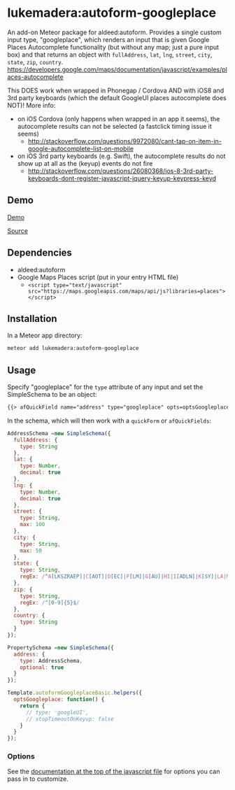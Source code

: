 # lukemadera:autoform-googleplace

An add-on Meteor package for aldeed:autoform. Provides a single custom input type, "googleplace", which renders an input that is given Google Places Autocomplete functionality (but without any map; just a pure input box) and that returns an object with `fullAddress`, `lat`, `lng`, `street`, `city`, `state`, `zip`, `country`.
https://developers.google.com/maps/documentation/javascript/examples/places-autocomplete

This DOES work when wrapped in Phonegap / Cordova AND with iOS8 and 3rd party keyboards (which the default GoogleUI places autocomplete does NOT)!
More info:
- on iOS Cordova (only happens when wrapped in an app it seems), the autocomplete results can not be selected (a fastclick timing issue it seems)
  - http://stackoverflow.com/questions/9972080/cant-tap-on-item-in-google-autocomplete-list-on-mobile
- on iOS 3rd party keyboards (e.g. Swift), the autocomplete results do not show up at all as the (keyup) events do not fire
  - http://stackoverflow.com/questions/26080368/ios-8-3rd-party-keyboards-dont-register-javascript-jquery-keyup-keypress-keyd


## Demo

[Demo](http://lukemadera-packages.meteor.com/af-googleplace-basic)

[Source](https://github.com/lukemadera/meteor-packages/tree/master/autoform-googleplace/basic)


## Dependencies

- aldeed:autoform
- Google Maps Places script (put in your entry HTML file)
  - `<script type="text/javascript" src="https://maps.googleapis.com/maps/api/js?libraries=places"></script>`


## Installation

In a Meteor app directory:
```bash
meteor add lukemadera:autoform-googleplace
```


## Usage

Specify "googleplace" for the `type` attribute of any input and set the SimpleSchema to be an object:

```html
{{> afQuickField name="address" type="googleplace" opts=optsGoogleplace}}
```

In the schema, which will then work with a `quickForm` or `afQuickFields`:

```js
AddressSchema =new SimpleSchema({
  fullAddress: {
    type: String
  },
  lat: {
    type: Number,
    decimal: true
  },
  lng: {
    type: Number,
    decimal: true
  },
  street: {
    type: String,
    max: 100
  },
  city: {
    type: String,
    max: 50
  },
  state: {
    type: String,
    regEx: /^A[LKSZRAEP]|C[AOT]|D[EC]|F[LM]|G[AU]|HI|I[ADLN]|K[SY]|LA|M[ADEHINOPST]|N[CDEHJMVY]|O[HKR]|P[ARW]|RI|S[CD]|T[NX]|UT|V[AIT]|W[AIVY]$/
  },
  zip: {
    type: String,
    regEx: /^[0-9]{5}$/
  },
  country: {
    type: String
  }
});

PropertySchema =new SimpleSchema({
  address: {
    type: AddressSchema,
    optional: true
  }
});

Template.autoformGoogleplaceBasic.helpers({
  optsGoogleplace: function() {
    return {
      // type: 'googleUI',
      // stopTimeoutOnKeyup: false
    }
  }
});
```


### Options

See the [documentation at the top of the javascript file](https://github.com/lukemadera/meteor-autoform-googleplace/blob/master/lukemadera_autoform-googleplace.js) for options you can pass in to customize.

